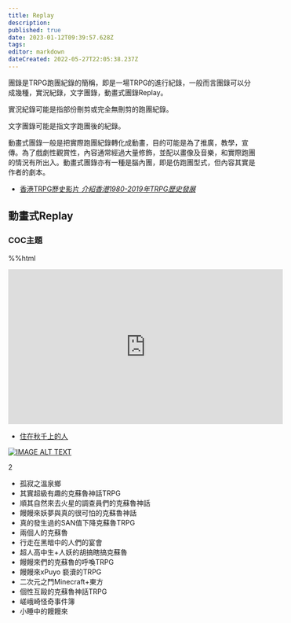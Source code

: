 ```yaml
---
title: Replay
description: 
published: true
date: 2023-01-12T09:39:57.628Z
tags: 
editor: markdown
dateCreated: 2022-05-27T22:05:38.237Z
---
```


團錄是TRPG跑團紀錄的簡稱，即是一場TRPG的進行紀錄，一般而言團錄可以分成幾種，實況紀錄，文字團錄，動畫式團錄Replay。

實況紀錄可能是指部份刪剪或完全無刪剪的跑團紀錄。

文字團錄可能是指文字跑團後的紀錄。

動畫式團錄一般是把實際跑團紀錄轉化成動畫，目的可能是為了推廣，教學，宣傳。為了戲劇性觀賞性，內容通常經過大量修飾，並配以畫像及音樂，和實際跑團的情況有所出入。動畫式團錄亦有一種是腦內團，即是仿跑團型式，但內容其實是作者的劇本。

-   [香港TRPG歷史影片 *介紹香港1980-2019年TRPG歷史發展*](https://www.youtube.com/watch?v=mB1VbQelfcc&feature=youtu.be)

## **動畫式Replay**

### COC主題

%%html
<iframe width="560" height="315" src="https://www.youtube.com/embed/jZ952vChhuI" title="YouTube video player" frameborder="0" allow="accelerometer; autoplay; clipboard-write; encrypted-media; gyroscope; picture-in-picture" allowfullscreen></iframe>



-   [住在秋千上的人](https://www.youtube.com/watch?v=SmTG7KLyJKw&list=PL4onfAEwjPNDaOjnuOdzHmI7FeW_OxxyO)


[![IMAGE ALT TEXT](http://img.youtube.com/vi/SmTG7KLyJKw/0.jpg)](http://www.youtube.com/watch?v=SmTG7KLyJKw "Video Title")

2	

-   孤寂之溫泉鄉
-   其實超級有趣的克蘇魯神話TRPG
-   順其自然來去火星的調查員們的克蘇魯神話
-   饅饅來妖夢與真的很可怕的克蘇魯神話
-   真的發生過的SAN值下降克蘇魯TRPG
-   兩個人的克蘇魯
-   行走在黑暗中的人們的宴會
-   超人高中生+人妖的胡搞瞎搞克蘇魯
-   饅饅來們的克蘇魯的呼喚TRPG
-   饅饅來xPuyo 褻瀆的TRPG
-   二次元之門Minecraft+東方
-   個性互毆的克蘇魯神話TRPG
-   嵯峨崎怪奇事件簿
-   小睡中的饅饅來